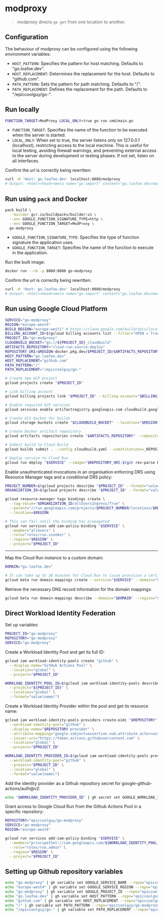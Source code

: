 # modproxy

> modproxy directs `go get` from one location to another.

## Configuration

The behaviour of modproxy can be configured using the following environment variables:

- `HOST_PATTERN`: Specifies the pattern for host matching. Defaults to "go.loafoe.dev".
- `HOST_REPLACEMENT`: Determines the replacement for the host. Defaults to "github.com".
- `PATH_PATTERN`: Sets the pattern for path matching. Defaults to "/".
- `PATH_REPLACEMENT`: Defines the replacement for the path. Defaults to "/epiccoolguy/go-".

## Run locally

```sh
FUNCTION_TARGET=ModProxy LOCAL_ONLY=true go run cmd/main.go
```

- `FUNCTION_TARGET`: Specifies the name of the function to be executed when the server is started.
- `LOCAL_ONLY`: When set to true, the server listens only on 127.0.0.1 (localhost), restricting access to the local machine. This is useful for local testing, avoiding firewall warnings, and preventing external access to the server during development or testing phases. If not set, listen on all interfaces.

Confirm the url is correctly being rewritten:

```sh
curl -H 'Host: go.loafoe.dev' localhost:8080/modproxy
# Output: <html><head><meta name="go-import" content="go.loafoe.dev/modproxy git https://github.com/epiccoolguy/go-modproxy"></head><body></body></html>
```

## Run using `pack` and Docker

```sh
pack build \
  --builder gcr.io/buildpacks/builder:v1 \
  --env GOOGLE_FUNCTION_SIGNATURE_TYPE=http \
  --env GOOGLE_FUNCTION_TARGET=ModProxy \
  go-modproxy
```

- `GOOGLE_FUNCTION_SIGNATURE_TYPE`: Specifies the type of function signature the application uses.
- `GOOGLE_FUNCTION_TARGET`: Specifies the name of the function to execute in the application.

Run the built image:

```sh
docker run --rm -p 8080:8080 go-modproxy
```

Confirm the url is correctly being rewritten:

```sh
curl -H 'Host: go.loafoe.dev' localhost:8080/modproxy
# Output: <html><head><meta name="go-import" content="go.loafoe.dev/modproxy git https://github.com/epiccoolguy/go-modproxy"></head><body></body></html>
```

## Run using Google Cloud Platform

```sh
SERVICE="go-modproxy"
REGION="europe-west4"
BUILD_REGION="europe-west1" # https://cloud.google.com/build/docs/locations#restricted_regions_for_some_projects
BILLING_ACCOUNT_ID=$(gcloud billing accounts list --filter="OPEN = True" --format="value(ACCOUNT_ID)") # use first enabled billing account
PROJECT_ID="go-modproxy"
CLOUDBUILD_BUCKET="gs://${PROJECT_ID}_cloudbuild"
ARTIFACTS_REPOSITORY="cloud-run-source-deploy"
REPOSITORY_URI=$REGION-docker.pkg.dev/$PROJECT_ID/$ARTIFACTS_REPOSITORY/$SERVICE
HOST_PATTERN="go.loafoe.dev"
HOST_REPLACEMENT="github.com"
PATH_PATTERN="/"
PATH_REPLACEMENT="/epiccoolguy/go-"

# Create new GCP project
gcloud projects create "$PROJECT_ID"

# Link billing account
gcloud billing projects link "$PROJECT_ID" --billing-account="$BILLING_ACCOUNT_ID"

# Enable required GCP services
gcloud services enable artifactregistry.googleapis.com cloudbuild.googleapis.com run.googleapis.com --project="$PROJECT_ID"

# Create GCS bucket for builds
gcloud storage buckets create "$CLOUDBUILD_BUCKET" --location="$REGION" --project="$PROJECT_ID"

# Create Docker artifact repository
gcloud artifacts repositories create "$ARTIFACTS_REPOSITORY" --repository-format=docker --location="$REGION" --project="$PROJECT_ID"

# Submit build to Cloud Build
gcloud builds submit . --config cloudbuild.yaml --substitutions=_REPOSITORY_URI=$REPOSITORY_URI,COMMIT_SHA=$(git rev-parse HEAD) --region="$BUILD_REGION" --project="$PROJECT_ID"

# Deploy service to Cloud Run
gcloud run deploy "$SERVICE" --image="$REPOSITORY_URI:$(git rev-parse HEAD)" --set-env-vars="HOST_PATTERN=$HOST_PATTERN,HOST_REPLACEMENT=$HOST_REPLACEMENT,PATH_PATTERN=$PATH_PATTERN,PATH_REPLACEMENT=$PATH_REPLACEMENT" --no-allow-unauthenticated --region="$REGION" --project="$PROJECT_ID"
```

Enable unauthenticated invocations in an organisation enforcing DRS using Resource Manager tags and a conditional DRS policy:

```sh
PROJECT_NUMBER=$(gcloud projects describe "$PROJECT_ID" --format="value(projectNumber)")
ORGANIZATION_ID=$(gcloud projects describe "$PROJECT_ID" --format="value(parent.id)")

gcloud resource-manager tags bindings create \
  --tag-value="$ORGANIZATION_ID/allUsersIngress/True" \
  --parent="//run.googleapis.com/projects/$PROJECT_NUMBER/locations/$REGION/services/$SERVICE" \
  --location=$REGION

# This can fail until the binding has propagated
gcloud run services add-iam-policy-binding "$SERVICE" \
  --member="allUsers" \
  --role="roles/run.invoker" \
  --region="$REGION" \
  --project="$PROJECT_ID"
```

---

Map the Cloud Run instance to a custom domain:

```sh
DOMAIN="go.loafoe.dev"

# It can take up to 30 minutes for Cloud Run to issue provision a certificate and route
gcloud beta run domain-mappings create --service="$SERVICE" --domain="$DOMAIN" --region="$REGION" --project="$PROJECT_ID"
```

Retrieve the necessary DNS record information for the domain mappings:

```sh
gcloud beta run domain-mappings describe --domain="$DOMAIN" --region="$REGION" --project="$PROJECT_ID"
```

## Direct Workload Identity Federation

Set up variables:

```sh
PROJECT_ID="go-modproxy"
REPOSITORY="go-modproxy"
SERVICE="go-modproxy"
```

Create a Workload Identity Pool and get its full ID:

```sh
gcloud iam workload-identity-pools create "github" \
  --display-name="GitHub Actions Pool" \
  --location="global" \
  --project="$PROJECT_ID"

WORKLOAD_IDENTITY_POOL_ID=$(gcloud iam workload-identity-pools describe "github" \
  --project="${PROJECT_ID}" \
  --location="global" \
  --format="value(name)")
```

Create a Workload Identity Provider within the pool and get its resource name:

```sh
gcloud iam workload-identity-pools providers create-oidc "$REPOSITORY" \
  --workload-identity-pool="github" \
  --display-name="$REPOSITORY provider" \
  --attribute-mapping="google.subject=assertion.sub,attribute.actor=assertion.actor,attribute.repository=assertion.repository" \
  --issuer-uri="https://token.actions.githubusercontent.com" \
  --location="global" \
  --project="$PROJECT_ID"

WORKLOAD_IDENTITY_PROVIDER_ID=$(gcloud iam workload-identity-pools providers describe "$REPOSITORY" \
  --workload-identity-pool="github" \
  --project="$PROJECT_ID" \
  --location="global" \
  --format="value(name)")
```

Add the identity provider as a Github repository secret for google-github-actions/auth@v2:

```sh
echo "$WORKLOAD_IDENTITY_PROVIDER_ID" | gh secret set GOOGLE_WORKLOAD_IDENTITY_PROVIDER_ID --repo="epiccoolguy/go-modproxy"
```

Grant access to Google Cloud Run from the Github Actions Pool in a specific repository:

```sh
REPOSITORY="epiccoolguy/go-modproxy"
SERVICE="go-modproxy"
REGION="europe-west4"

gcloud run services add-iam-policy-binding "$SERVICE" \
  --member="principalSet://iam.googleapis.com/${WORKLOAD_IDENTITY_POOL_ID}/attribute.repository/${REPOSITORY}" \
  --role="roles/run.admin" \
  --region="$REGION" \
  --project="$PROJECT_ID"
```

## Setting up Github repository variables

```sh
echo "go-modproxy" | gh variable set GOOGLE_SERVICE_NAME --repo="epiccoolguy/go-modproxy"
echo "europe-west4" | gh variable set GOOGLE_SERVICE_REGION --repo="epiccoolguy/go-modproxy"
echo "go-modproxy" | gh variable set GOOGLE_PROJECT_ID --repo="epiccoolguy/go-modproxy"
echo "go.loafoe.dev" | gh variable set HOST_PATTERN --repo="epiccoolguy/go-modproxy"
echo "github.com" | gh variable set HOST_REPLACEMENT --repo="epiccoolguy/go-modproxy"
echo "/" | gh variable set PATH_PATTERN --repo="epiccoolguy/go-modproxy"
echo "/epiccoolguy/go-" | gh variable set PATH_REPLACEMENT --repo="epiccoolguy/go-modproxy"
```
